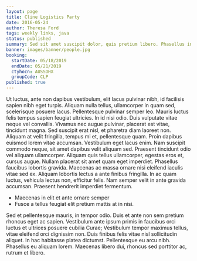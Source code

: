 ```yaml
---
layout: page
title: Cline Logistics Party
date: 2016-05-24
author: Theresa Ford
tags: weekly links, java
status: published
summary: Sed sit amet suscipit dolor, quis pretium libero. Phasellus interdum.
banner: images/banner/people.jpg
booking:
  startDate: 05/18/2019
  endDate: 05/21/2019
  ctyhocn: AUSSOHX
  groupCode: CLP
published: true
---
```

Ut luctus, ante non dapibus vestibulum, elit lacus pulvinar nibh, id facilisis sapien nibh eget turpis. Aliquam nulla tellus, ullamcorper in quam sed, scelerisque posuere lacus. Pellentesque pulvinar semper leo. Mauris luctus felis tempus sapien feugiat ultricies. In id nisi odio. Duis vulputate vitae neque vel convallis. Vivamus nec augue pulvinar, placerat est vitae, tincidunt magna. Sed suscipit erat nisl, et pharetra diam laoreet non. Aliquam at velit fringilla, tempus mi et, pellentesque quam. Proin dapibus euismod lorem vitae accumsan.
Vestibulum eget lacus enim. Nam suscipit commodo neque, sit amet dapibus velit aliquam sed. Praesent tincidunt odio vel aliquam ullamcorper. Aliquam quis tellus ullamcorper, egestas eros et, cursus augue. Nullam placerat sit amet quam eget imperdiet. Phasellus faucibus lobortis gravida. Maecenas ac massa ornare nisi eleifend iaculis vitae sed ex. Aliquam lobortis lectus a ante finibus fringilla. In ac quam luctus, vehicula lectus non, efficitur felis. Nam semper velit in ante gravida accumsan. Praesent hendrerit imperdiet fermentum.

* Maecenas in elit et ante ornare semper
* Fusce a tellus feugiat elit pretium mattis at in nisi.

Sed et pellentesque mauris, in tempor odio. Duis et ante non sem pretium rhoncus eget ac sapien. Vestibulum ante ipsum primis in faucibus orci luctus et ultrices posuere cubilia Curae; Vestibulum tempor maximus tellus, vitae eleifend orci dignissim non. Duis finibus felis vitae nisl sollicitudin aliquet. In hac habitasse platea dictumst. Pellentesque eu arcu nibh. Phasellus eu aliquam lorem. Maecenas libero dui, rhoncus sed porttitor ac, rutrum et libero.
